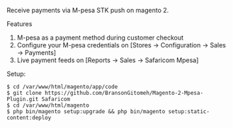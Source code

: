 Receive payments via M-pesa STK push on magento 2.

Features

1. M-pesa as a payment method during customer checkout 
2. Configure your M-pesa credentials on [Stores -> Configuration -> Sales -> Payments]
3. Live payment feeds on [Reports -> Sales -> Safaricom Mpesa]


Setup:
```
$ cd /var/www/html/magento/app/code
$ git clone https://github.com/BransonGitomeh/Magento-2-Mpesa-Plugin.git Safaricom
$ cd /var/www/html/magento 
$ php bin/magento setup:upgrade && php bin/magento setup:static-content:deploy
```

